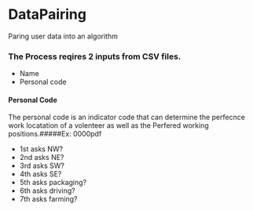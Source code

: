# DataPairing
Paring user data into an algorithm 

### The Process reqires 2 inputs from CSV files. 
- Name
- Personal code

#### Personal Code
The personal code is an indicator code that can determine the perfecnce work locatation of a volenteer as well as the Perfered working positions.#####Ex: 0000pdf
- 1st asks NW? 
- 2nd asks NE?
- 3rd asks SW?
- 4th asks SE?
- 5th asks packaging?
- 6th asks driving? 
- 7th asks farming?

